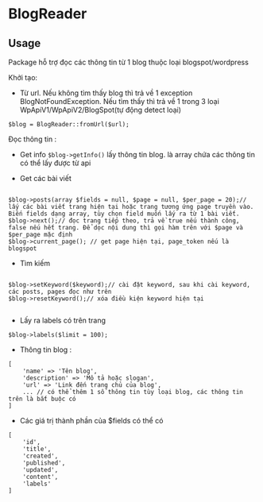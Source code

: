 # BlogReader

## Usage
Package hỗ trợ đọc các thông tin từ 1 blog thuộc loại blogspot/wordpress

Khởi tạo:

- Từ url. Nếu không tìm thấy blog thì trả về 1 exception BlogNotFoundException. Nếu tìm thấy thì trả về 1 trong 3 loại WpApiV1/WpApiV2/BlogSpot(tự động detect loại)

```
$blog = BlogReader::fromUrl($url);
```

Đọc thông tin :

- Get info `$blog->getInfo()` lấy thông tin blog. là array chứa các thông tin có thể lấy được từ api

- Get các bài viết

```

$blog->posts(array $fields = null, $page = null, $per_page = 20);// lấy các bài viết trang hiện tại hoặc trang tương ứng page truyền vào. Biến fields dạng array, tùy chọn field muốn lấy ra từ 1 bài viết.
$blog->next();// đọc trang tiếp theo, trả về true nếu thành công, false nếu hết trang. Để dọc nội dung thì gọi hàm trên với $page và $per_page mặc định
$blog->current_page(); // get page hiện tại, page_token nếu là blogspot

```

- Tìm kiếm

```

$blog->setKeyword($keyword);// cài đặt keyword, sau khi cài keyword, các posts, pages đọc như trên
$blog->resetKeyword();// xóa điều kiện keyword hiện tại


```

- Lấy ra labels có trên trang

```
$blog->labels($limit = 100);
```

- Thông tin blog :

```
[
    'name' => 'Tên blog',
    'description' => 'Mô tả hoặc slogan',
    'url' => 'Link đến trang chủ của blog',
    ... // có thể thêm 1 số thông tin tùy loại blog, các thông tin trên là bắt buộc có
]
```

- Các giá trị thành phần của $fields có thể có

```
[
    'id',
    'title',
    'created',
    'published',
    'updated',
    'content',
    'labels'
]
```
